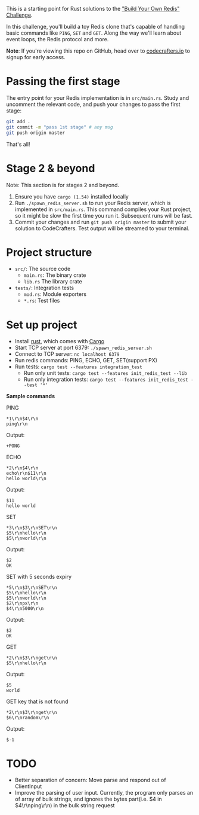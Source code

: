 This is a starting point for Rust solutions to the
["Build Your Own Redis" Challenge](https://codecrafters.io/challenges/redis).

In this challenge, you'll build a toy Redis clone that's capable of handling
basic commands like `PING`, `SET` and `GET`. Along the way we'll learn about
event loops, the Redis protocol and more.

**Note**: If you're viewing this repo on GitHub, head over to
[codecrafters.io](https://codecrafters.io) to signup for early access.

# Passing the first stage

The entry point for your Redis implementation is in `src/main.rs`. Study and
uncomment the relevant code, and push your changes to pass the first stage:

```sh
git add .
git commit -m "pass 1st stage" # any msg
git push origin master
```

That's all!

# Stage 2 & beyond

Note: This section is for stages 2 and beyond.

1. Ensure you have `cargo (1.54)` installed locally
1. Run `./spawn_redis_server.sh` to run your Redis server, which is implemented
   in `src/main.rs`. This command compiles your Rust project, so it might be
   slow the first time you run it. Subsequent runs will be fast.
1. Commit your changes and run `git push origin master` to submit your solution
   to CodeCrafters. Test output will be streamed to your terminal.

# Project structure
* `src/`: The source code
  * `main.rs`: The binary crate
  * `lib.rs` The library crate
* `tests/`: Integration tests
  * `mod.rs`: Module exporters
  * `*.rs`: Test files

# Set up project
* Install [rust](https://www.rust-lang.org/tools/install), which comes with [Cargo](https://doc.rust-lang.org/cargo/)
* Start TCP server at port 6379: `./spawn_redis_server.sh`
* Connect to TCP server: `nc localhost 6379`
* Run redis commands: PING, ECHO, GET, SET(support PX)
* Run tests: `cargo test --features integration_test`
  * Run only unit tests: `cargo test --features init_redis_test --lib`
  * Run only integration tests: `cargo test --features init_redis_test --test '*'`

**Sample commands**

PING
```
*1\r\n$4\r\n
ping\r\n
```
Output:
```
+PONG
```

ECHO
```
*2\r\n$4\r\n
echo\r\n$11\r\n
hello world\r\n
```
Output:
```
$11
hello world
```

SET
```
*3\r\n$3\r\nSET\r\n
$5\r\nhello\r\n
$5\r\nworld\r\n
```

Output:
```
$2
OK
```

SET with 5 seconds expiry
```
*5\r\n$3\r\nSET\r\n
$5\r\nhello\r\n
$5\r\nworld\r\n
$2\r\npx\r\n
$4\r\n5000\r\n
```
Output:
```
$2
OK
```

GET
```
*2\r\n$3\r\nget\r\n
$5\r\nhello\r\n
```

Output:
```
$5
world
```

GET key that is not found
```
*2\r\n$3\r\nget\r\n
$6\r\nrandom\r\n
```

Output:
```
$-1
```


# TODO
* Better separation of concern: Move parse and respond out of ClientInput
* Improve the parsing of user input. Currently, the program only parses an of array of bulk strings, and ignores the bytes part(i.e. $4 in $4\r\nping\r\n) in the bulk string request